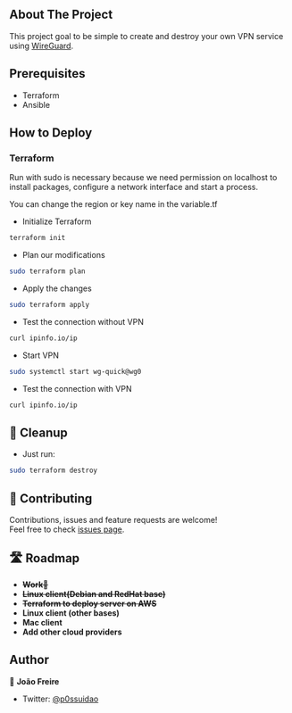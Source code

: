 ## About The Project

This project goal to be simple to create and destroy your own VPN service using [WireGuard](https://www.wireguard.com/).

## Prerequisites

- Terraform
- Ansible
  
## How to Deploy

### Terraform 

Run with sudo is necessary because we need permission on localhost to install packages, configure a network interface and start a process.

You can change the region or key name in the variable.tf

* Initialize Terraform 

```bash
terraform init
```

* Plan our modifications

```bash
sudo terraform plan
```

* Apply the changes

```bash
sudo terraform apply
```

* Test the connection without VPN 
```bash
curl ipinfo.io/ip
```

* Start VPN 
```bash
sudo systemctl start wg-quick@wg0
```

* Test the connection with VPN 
```bash
curl ipinfo.io/ip
```

## 🧹 Cleanup

* Just run:

```bash
sudo terraform destroy
```

## 🤝 Contributing

Contributions, issues and feature requests are welcome!<br />Feel free to check [issues page](/issues). 

## 🛣️ Roadmap

- ~~**Work🤣**~~
- ~~**Linux client(Debian and RedHat base)**~~
- ~~**Terraform to deploy server on AWS**~~
- **Linux client (other bases)**
- **Mac client**
- **Add other cloud providers**

## Author

👤 **João Freire**

* Twitter: [@p0ssuidao](https://twitter.com/p0ssuidao)